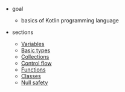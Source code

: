 [//]: # (title: Welcome to our tour of Kotlin!)

* goal
  * basics of Kotlin programming language

* sections
  * [Variables](kotlin-tour-hello-world.md)
  * [Basic types](kotlin-tour-basic-types.md)
  * [Collections](kotlin-tour-collections.md)
  * [Control flow](kotlin-tour-control-flow.md)
  * [Functions](kotlin-tour-functions.md)
  * [Classes](kotlin-tour-classes.md)
  * [Null safety](kotlin-tour-null-safety.md)
